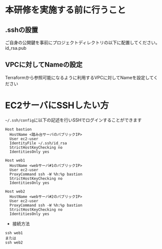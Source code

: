 # 本研修を実施する前に行うこと
## .sshの設置
ご自身の公開鍵を事前にプロジェクトディレクトリの以下に配置してください。
id_rsa.pub

## VPCに対してNameの設定
Terraformから参照可能になるように利用するVPCに対してNameを設定してください
# EC2サーバにSSHしたい方

`~/.ssh/config`に以下の記述を行いSSHでログインすることができます

```
Host bastion
  HostName <踏み台サーバのパブリックIP>
  User ec2-user
  IdentityFile ~/.ssh/id_rsa
  StrictHostKeyChecking no
  IdentitiesOnly yes

Host web1
  HostName <webサーバ#1のパブリックIP>
  User ec2-user
  ProxyCommand ssh -W %h:%p bastion
  StrictHostKeyChecking no
  IdentitiesOnly yes

Host web2
  HostName <webサーバ#2のパブリックIP>
  User ec2-user
  ProxyCommand ssh -W %h:%p bastion
  StrictHostKeyChecking no
  IdentitiesOnly yes
```

* 接続方法
```
ssh web1
または
ssh web2
```
